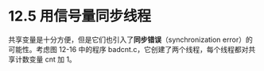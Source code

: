 # 12.5 用信号量同步线程

共享变量是十分方便，但是它们也引入了**同步错误**（synchronization error）的可能性。考虑图 12-16 中的程序 badcnt.c，它创建了两个线程，每个线程都对共享计数变量 cnt 加 1。

